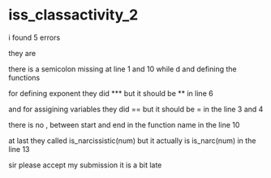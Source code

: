 # iss_classactivity_2

i found 5 errors

they are

there is a semicolon missing at line 1 and 10 while d
and defining the functions

for defining exponent they did *** but it should be ** in line 6

and for assigining variables they did == but it should be = in the line 3 and 4

there is no , between start and end in the function name in the line 10

at last they called is_narcissistic(num) but it actually is is_narc(num) in the line 13



sir please accept my submission it is a bit late 
